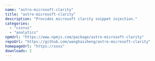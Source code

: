 ```yaml
---
name: "astro-microsoft-clarity"
title: "astro-microsoft-clarity"
description: "Provides microsoft clarity snippet injection."
categories:
  - "css+ui"
  - "analytics"
npmUrl: "https://www.npmjs.com/package/astro-microsoft-clarity"
repoUrl: "https://github.com/wanghaisheng/astro-microsoft-clarity"
homepageUrl: "https://xxxx"
downloads: 2
---
```

